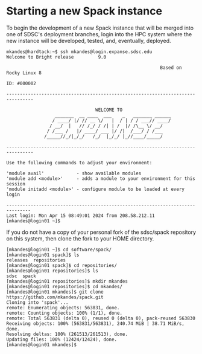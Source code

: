 # Starting a new Spack instance

To begin the development of a new Spack instance that will be merged into one of SDSC's deployment branches, login into the HPC system where the new instance will be developed, tested, and, eventually, deployed. 

```
mkandes@hardtack:~$ ssh mkandes@login.expanse.sdsc.edu
Welcome to Bright release         9.0

                                                         Based on Rocky Linux 8
                                                                    ID: #000002

--------------------------------------------------------------------------------

                                 WELCOME TO
                  _______  __ ____  ___    _   _______ ______
                 / ____/ |/ // __ \/   |  / | / / ___// ____/
                / __/  |   // /_/ / /| | /  |/ /\__ \/ __/
               / /___ /   |/ ____/ ___ |/ /|  /___/ / /___
              /_____//_/|_/_/   /_/  |_/_/ |_//____/_____/

--------------------------------------------------------------------------------

Use the following commands to adjust your environment:

'module avail'            - show available modules
'module add <module>'     - adds a module to your environment for this session
'module initadd <module>' - configure module to be loaded at every login

-------------------------------------------------------------------------------
Last login: Mon Apr 15 08:49:01 2024 from 208.58.212.11
[mkandes@login01 ~]$
```

If you do not have a copy of your personal fork of the sdsc/spack repository on this system, then clone the fork to your HOME directory.

```
[mkandes@login01 ~]$ cd software/spack/
[mkandes@login01 spack]$ ls
releases  repositories
[mkandes@login01 spack]$ cd repositories/
[mkandes@login01 repositories]$ ls
sdsc  spack
[mkandes@login01 repositories]$ mkdir mkandes
[mkandes@login01 repositories]$ cd mkandes/
[mkandes@login01 mkandes]$ git clone https://github.com/mkandes/spack.git
Cloning into 'spack'...
remote: Enumerating objects: 563831, done.
remote: Counting objects: 100% (1/1), done.
remote: Total 563831 (delta 0), reused 0 (delta 0), pack-reused 563830
Receiving objects: 100% (563831/563831), 240.74 MiB | 38.71 MiB/s, done.
Resolving deltas: 100% (261513/261513), done.
Updating files: 100% (12424/12424), done.
[mkandes@login01 mkandes]$
```
